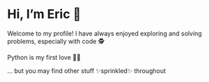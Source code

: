 # Hi, I’m Eric 👋
Welcome to my profile! I have always enjoyed exploring and solving problems, especially with code 🕵️‍

Python is my first love 💖🐍  

... but you may find other stuff ✨sprinkled✨ throughout

<!---
embowman/embowman is a ✨ special ✨ repository because its `README.md` (this file) appears on your GitHub profile.
You can click the Preview link to take a look at your changes.
--->
